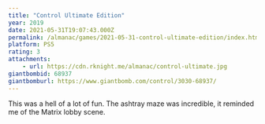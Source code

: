 ```yaml
---
title: "Control Ultimate Edition"
year: 2019
date: 2021-05-31T19:07:43.000Z
permalink: /almanac/games/2021-05-31-control-ultimate-edition/index.html
platform: PS5
rating: 3
attachments: 
    - url: https://cdn.rknight.me/almanac/control-ultimate.jpg
giantbombid: 68937
giantbomburl: https://www.giantbomb.com/control/3030-68937/
---
```


This was a hell of a lot of fun. The ashtray maze was incredible, it reminded me of the Matrix lobby scene.